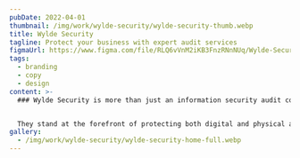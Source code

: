 ```yaml
---
pubDate: 2022-04-01
thumbnail: /img/work/wylde-security/wylde-security-thumb.webp
title: Wylde Security
tagline: Protect your business with expert audit services
figmaUrl: https://www.figma.com/file/RLQ6vVnM2iKB3FnzRNnNUq/Wylde-Security?type=design&t=WVt6hIWnWI6r03TA-6
tags:
  - branding
  - copy
  - design
content: >-
  ### Wylde Security is more than just an information security audit company.


  They stand at the forefront of protecting both digital and physical assets of small and medium-sized enterprises (SMEs). With their deep expertise and burning passion for security, they gave me the honor of designing a sparkling website. A platform where their innovative services shine and immediately grab the attention of potential clients!
gallery:
  - /img/work/wylde-security/wylde-security-home-full.webp
---
```

